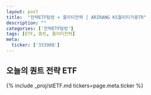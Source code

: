 ```yaml
---
layout: post
title:  "전략ETF탐방 × 퀄리티전략 │ ARIRANG KS퀄리티가중TR"
description: ""
categories: ['전략ETF탐방']
tags: [ETF, 퀀트, 퀄리티전략]
meta:
  ticker: ['333980']
---
```


## 오늘의 퀀트 전략 ETF

{% include _proj/stETF.md tickers=page.meta.ticker %}